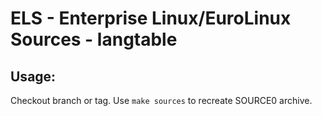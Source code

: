 # ELS - Enterprise Linux/EuroLinux Sources - langtable
 
## Usage:
  Checkout branch or tag. Use `make sources` to recreate  SOURCE0 archive.
